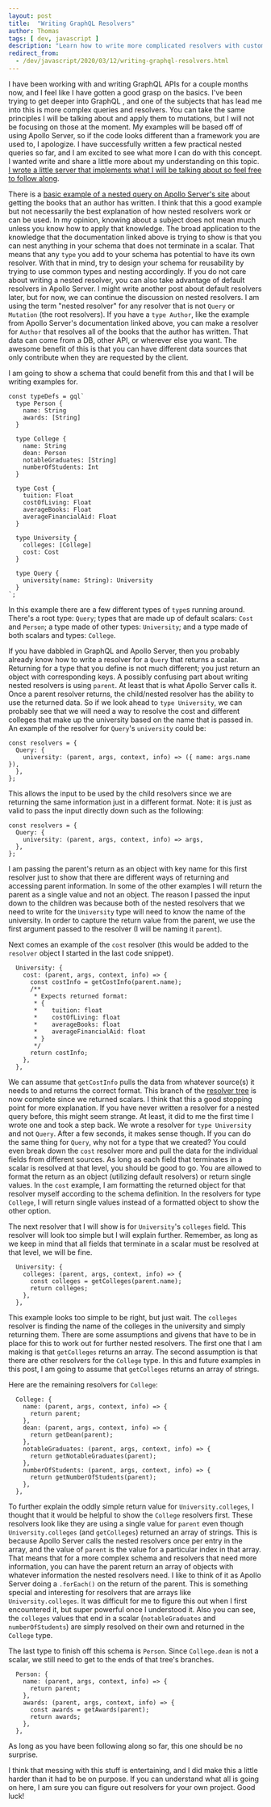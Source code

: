 ```yaml
---
layout: post
title:  "Writing GraphQL Resolvers"
author: Thomas
tags: [ dev, javascript ]
description: "Learn how to write more complicated resolvers with custom types"
redirect_from:
  - /dev/javascript/2020/03/12/writing-graphql-resolvers.html
---
```

I have been working with and writing GraphQL APIs for a couple months now, and I feel like I have gotten a good grasp on the basics.
I've been trying to get deeper into GraphQL , and one of the subjects that has lead me into this is more complex queries and resolvers.
You can take the same principles I will be talking about and apply them to mutations, but I will not be focusing on those at the moment.
My examples will be based off of using Apollo Server, so if the code looks different than a framework you are used to, I apologize.
I have successfully written a few practical nested queries so far, and I am excited to see what more I can do with this concept.
I wanted write and share a little more about my understanding on this topic.
[I wrote a little server that implements what I will be talking about so feel free to follow along](https://github.com/thomasstep/nestedResolvers).

There is a [basic example of a nested query on Apollo Server's site](https://www.apollographql.com/docs/apollo-server/data/data/#resolver-map) about getting the books that an author has written.
I think that this a good example but not necessarily the best explanation of how nested resolvers work or can be used.
In my opinion, knowing about a subject does not mean much unless you know how to apply that knowledge.
The broad application to the knowledge that the documentation linked above is trying to show is that you can nest anything in your schema that does not terminate in a scalar.
That means that any `type` you add to your schema has potential to have its own resolver.
With that in mind, try to design your schema for reusability by trying to use common types and nesting accordingly.
If you do not care about writing a nested resolver, you can also take advantage of default resolvers in Apollo Server.
I might write another post about default resolvers later, but for now, we can continue the discussion on nested resolvers.
I am using the term "nested resolver" for any resolver that is not `Query` or `Mutation` (the root resolvers).
If you have a `type Author`, like the example from Apollo Server's documentation linked above, you can make a resolver for `Author` that resolves all of the books that the author has written.
That data can come from a DB, other API, or wherever else you want.
The awesome benefit of this is that you can have different data sources that only contribute when they are requested by the client.

I am going to show a schema that could benefit from this and that I will be writing examples for.
```
const typeDefs = gql`
  type Person {
    name: String
    awards: [String]
  }

  type College {
    name: String
    dean: Person
    notableGraduates: [String]
    numberOfStudents: Int
  }

  type Cost {
    tuition: Float
    costOfLiving: Float
    averageBooks: Float
    averageFinancialAid: Float
  }

  type University {
    colleges: [College]
    cost: Cost
  }

  type Query {
    university(name: String): University
  }
`;
```

In this example there are a few different types of `type`s running around.
There's a root type: `Query`; types that are made up of default scalars: `Cost` and `Person`; a type made of other types: `University`; and a type made of both scalars and types: `College`.

If you have dabbled in GraphQL and Apollo Server, then you probably already know how to write a resolver for a `Query` that returns a scalar.
Returning for a type that you define is not much different; you just return an object with corresponding keys.
A possibly confusing part about writing nested resolvers is using `parent`.
At least that is what Apollo Server calls it.
Once a parent resolver returns, the child/nested resolver has the ability to use the returned data.
So if we look ahead to `type University`, we can probably see that we will need a way to resolve the cost and different colleges that make up the university based on the name that is passed in.
An example of the resolver for `Query`'s `university` could be:
```
const resolvers = {
  Query: {
    university: (parent, args, context, info) => ({ name: args.name }),
  },
};
```

This allows the input to be used by the child resolvers since we are returning the same information just in a different format.
Note: it is just as valid to pass the input directly down such as the following:
```
const resolvers = {
  Query: {
    university: (parent, args, context, info) => args,
  },
};
```

I am passing the parent's return as an object with key name for this first resolver just to show that there are different ways of returning and accessing parent information.
In some of the other examples I will return the parent as a single value and not an object.
The reason I passed the input down to the children was because both of the nested resolvers that we need to write for the `University` type will need to know the name of the university.
In order to capture the return value from the parent, we use the first argument passed to the resolver (I will be naming it `parent`).

Next comes an example of the `cost` resolver (this would be added to the `resolver` object I started in the last code snippet).
```
  University: {
    cost: (parent, args, context, info) => {
      const costInfo = getCostInfo(parent.name);
      /**
       * Expects returned format:
       * {
       *    tuition: float
       *    costOfLiving: float
       *    averageBooks: float
       *    averageFinancialAid: float
       * }
       */
      return costInfo;
    },
  },
```

We can assume that `getCostInfo` pulls the data from whatever source(s) it needs to and returns the correct format.
This branch of the [resolver tree](https://blog.apollographql.com/graphql-explained-5844742f195e#.fq5jjdw7t) is now complete since we returned scalars.
I think that this a good stopping point for more explanation.
If you have never written a resolver for a nested query before, this might seem strange.
At least, it did to me the first time I wrote one and took a step back.
We wrote a resolver for `type University` and not `Query`.
After a few seconds, it makes sense though.
If you can do the same thing for `Query`, why not for a type that we created?
You could even break down the `cost` resolver more and pull the data for the individual fields from different sources.
As long as each field that terminates in a scalar is resolved at that level, you should be good to go.
You are allowed to format the return as an object (utilizing default resolvers) or return single values.
In the `cost` example, I am formatting the returned object for that resolver myself according to the schema definition.
In the resolvers for type `College`, I will return single values instead of a formatted object to show the other option.

The next resolver that I will show is for `University`'s `colleges` field.
This resolver will look too simple but I will explain further.
Remember, as long as we keep in mind that all fields that terminate in a scalar must be resolved at that level, we will be fine.
```
  University: {
    colleges: (parent, args, context, info) => {
      const colleges = getColleges(parent.name);
      return colleges;
    },
  },
```

This example looks too simple to be right, but just wait.
The `colleges` resolver is finding the name of the colleges in the university and simply returning them.
There are some assumptions and givens that have to be in place for this to work out for further nested resolvers.
The first one that I am making is that `getColleges` returns an array.
The second assumption is that there are other resolvers for the `College` type.
In this and future examples in this post, I am going to assume that `getColleges` returns an array of strings.

Here are the remaining resolvers for `College`:
```
  College: {
    name: (parent, args, context, info) => {
      return parent;
    },
    dean: (parent, args, context, info) => {
      return getDean(parent);
    },
    notableGraduates: (parent, args, context, info) => {
      return getNotableGraduates(parent);
    },
    numberOfStudents: (parent, args, context, info) => {
      return getNumberOfStudents(parent);
    },
  },
```

To further explain the oddly simple return value for `University.colleges`, I thought that it would be helpful to show the `College` resolvers first.
These resolvers look like they are using a single value for `parent` even though `University.colleges` (and `getColleges`) returned an array of strings.
This is because Apollo Server calls the nested resolvers once per entry in the array, and the value of `parent` is the value for a particular index in that array.
That means that for a more complex schema and resolvers that need more information, you can have the parent return an array of objects with whatever information the nested resolvers need.
I like to think of it as Apollo Server doing a `.forEach()` on the return of the parent.
This is something special and interesting for resolvers that are arrays like `University.colleges`.
It was difficult for me to figure this out when I first encountered it, but super powerful once I understood it.
Also you can see, the `colleges` values that end in a scalar (`notableGraduates` and `numberOfStudents`) are simply resolved on their own and returned in the `College` type.

The last type to finish off this schema is `Person`.
Since `College.dean` is not a scalar, we still need to get to the ends of that tree's branches.
```
  Person: {
    name: (parent, args, context, info) => {
      return parent;
    },
    awards: (parent, args, context, info) => {
      const awards = getAwards(parent);
      return awards;
    },
  },
```
As long as you have been following along so far, this one should be no surprise.

I think that messing with this stuff is entertaining, and I did make this a little harder than it had to be on purpose.
If you can understand what all is going on here, I am sure you can figure out resolvers for your own project.
Good luck!
